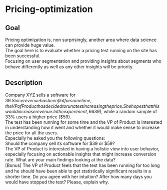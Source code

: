 # Pricing-optimization
## Goal
Pricing optimization is, non surprisingly, another area where data science can provide huge value. <br>
The goal here is to evaluate whether a pricing test running on the site has been successful. <br>
Focusing on user segmentation and providing insights about segments who behave diﬀerently as well as any other insights will be priority.

## Description
Company XYZ sells a software for $39. Since revenue has been ﬂat for some time, the VP of Product has decided to run a test increasing the price. She hopes that this would increase revenue. In the experiment, 66% of the users have seen the old price ($39), while a random sample of 33% users a higher price ($59). <br>
The test has been running for some time and the VP of Product is interested in understanding how it went and whether it would make sense to increase the price for all the users.  <br>
Especially he asked you the following questions:  <br>
Should the company sell its software for $39 or $59?  <br>
The VP of Product is interested in having a holistic view into user behavior, especially focusing on actionable insights that might increase conversion rate. What are your main ﬁndings looking at the data?  <br>
[Bonus] The VP of Product feels that the test has been running for too long and he should have been able to get statistically signiﬁcant results in a shorter time. Do you agree with her intuition? After how many days you would have stopped the test? Please, explain why.
